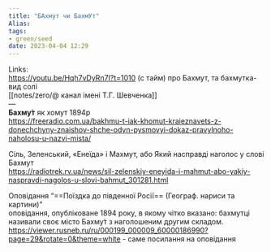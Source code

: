 ```yaml
---
title: "БАхмут чи БахмУт"
Alias: 
tags:
- green/seed
date: 2023-04-04 12:29
---
```

Links:  
https://youtu.be/Hqh7vDyRn7I?t=1010 (с тайм) про Бахмут, та бахмутка- вид солі  
[[notes/zero/@ канал імені Т.Г. Шевченка]]  
—  
**Бахму́т** як хомут  1894р  
https://freeradio.com.ua/bakhmu-t-iak-khomut-kraieznavets-z-donechchyny-znaishov-shche-odyn-pysmovyi-dokaz-pravylnoho-naholosu-u-nazvi-mista/

Сіль, Зеленський, «Енеїда» і Махмут, або Який насправді наголос у слові Бахмут  
https://radiotrek.rv.ua/news/sil-zelenskiy-eneyida-i-mahmut-abo-yakiy-naspravdi-nagolos-u-slovi-bahmut_301281.html

Оповідання “==Поїздка до південної Росії== (Географ. нариси та картини)”  
оповідання, опубліковане 1894 року, в якому чітко вказано: бахмутці називали своє місто Бахму́т з наголошеним другим складом.  
https://viewer.rusneb.ru/ru/000199_000009_60000186990?page=29&rotate=0&theme=white - саме посилання на оповідання

